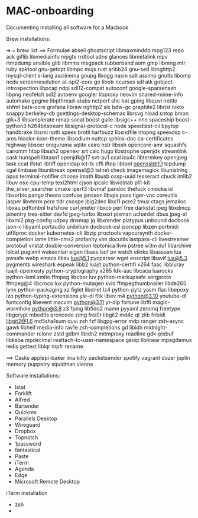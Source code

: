 # MAC-onboarding
Documenting installing all software for a Macbook

Brew installations:

➜  ~ brew list
==> Formulae
abseil				ghostscript			libmaxminddb			mpg123				repo
ack				giflib				libmediainfo			mpgtx				rrdtool
adns				glances				libmetalink			mpv				rtmpdump
ansible				glib				libmms				msgpack				rubberband
aom				gmp				libmng				mtr				ruby
apktool				gnu-getopt			libmpc				mujs				rust
aribb24				gnu-sed				libnghttp2			mysql-client			s-lang
asciinema			gnupg				libogg				nasm				salt
assimp				gnutls				libomp				ncdu				screenresolution
at-spi2-core			go				libotr				ncurses				sdl
atk				gobject-introspection		libpcap				ndpi				sdl12-compat
autoconf			google-sparsehash		libpng				neofetch			sdl2
autoenv				googler				libproxy			neovim				shared-mime-info
automake			gpgme				libpthread-stubs		netperf				shc
bat				gping				libquvi				nettle				shfmt
bats-core			grafana				libraw				nghttp2				six
bdw-gc				graphite2			librist				nikto				snappy
berkeley-db			gsettings-desktop-schemas	librsvg				nload				sntop
bmon				gtk+3				libsamplerate			nmap				socat
boost				guile				libsigc++			nnn				spaceship
boost-python3			h264bitstream			libsignal-protocol-c		node				speedtest-cli
bpytop				handbrake			libsmi				npth				speex
brotli				harfbuzz			libsndfile			ntopng				speexdsp
c-ares				hicolor-icon-theme		libsodium			nuttcp				sphinx-doc
ca-certificates			highway				libsoxr				oniguruma			sqlite
cairo				hstr				libssh				opencore-amr			squashfs
cairomm				htop				libssh2				openexr				srt
calc				hugo				libstrophe			openjdk				streamlink
cask				hunspell			libtasn1			openjdk@17			svt-av1
ccal				icu4c				libtermkey			openjpeg			task
ccat				ifstat				libtiff				openldap			tcl-tk
cffi				iftop				libtool				openssl@1.1			tcpdump
cgal				ilmbase				libunibreak			openssl@3			telnet
check				imagemagick			libunistring			opus				terminal-notifier
choose				imath				libusb				ossp-uuid			tesseract
chuck				imlib2				libuv				osx-cpu-temp			texi2html
cjson				ipcalc				libvidstab			p11-kit				the_silver_searcher
cmake				iperf3				libvmaf				pandoc				thefuck
cmocka				isl				libvorbis			pango				theora
confuse				jansson				libvpx				pass				tiger-vnc
coreutils			jasper				libvterm			pcre				tldr
cscope				jbig2dec			libx11				pcre2				tmux
ctags				jemalloc			libxau				pdftohtml			trafshow
curl				jmeter				libxcb				perl				tree
darkstat			jpeg				libxdmcp			pinentry			tree-sitter
dav1d				jpeg-turbo			libxext				pixman				uchardet
dbus				jpeg-xl				libxml2				pkg-config			udpxy
dnsmap				jq				libxrender			platypus			unbound
docbook				json-c				libyaml				portaudio			unibilium
docbook-xsl			jsoncpp				libzen				portmidi			utf8proc
docker				kubernetes-cli			libzip				proctools			vapoursynth
docker-completion		lame				little-cms2			profanity			vim
docutils			lastpass-cli			livestreamer			protobuf			vnstat
double-conversion		leptonica			llvm				pstree				w3m
duf				libarchive			lolcat				pugixml				wakeonlan
eigen				libass				lsof				pv				watch
elinks				libassuan			lua				pwsafe				webp
emacs				libav				lua@5.1				pycparser			wget
enscript			libavif				lua@5.3				pygments			wireshark
espeak				libb2				luajit				python-certifi			x264
faac				libbluray			luajit-openresty		python-cryptography		x265
fdk-aac				libcaca				luarocks			python-lxml			xmlto
ffmpeg				libcbor				luv				python-markupsafe		xorgproto
ffmpeg@4			libcroco			lux				python-mutagen			xvid
ffmpegthumbnailer		libde265			lynx				python-packaging		xz
figlet				libdnet				lz4				python-pytz			yasm
flac				libepoxy			lzo				python-typing-extensions	yle-dl
fltk				libev				m4				python@3.10			youtube-dl
fontconfig			libevent			macvim				python@3.11			yt-dlp
fortune				libffi				magic-wormhole			python@3.9			z3
fping				libfido2			mame				pyyaml				zeromq
freetype			libgcrypt			mbedtls				qrencode			zimg
frei0r				libgit2				md4c				qt				zlib
fribidi				libgit2@1.6			md5sha1sum			quvi				zsh
fzf				libgpg-error			mdp				ranger				zsh-async
gawk				libheif				media-info			rav1e				zsh-completions
gd				libidn				midnight-commander		rclone				zstd
gdbm				libidn2				mitmproxy			readline
gdk-pixbuf			libksba				mpdecimal			reattach-to-user-namespace
geoip				liblinear			mpegdemux			redis
gettext				liblqr				mpfr				rename

==> Casks
applepi-baker	iina		kitty		packetsender	spotify		vagrant
dozer		joplin		memory		puppetry	squidman	vienna

Software installations:
- Istat
- Forklift
- Alfred
- Bartender
- Quickres
- Parallels Desktop
- Wireguard
- Dropbox
- Topnotch
- 1password
- fantastical
- Paste
- iTerm
- Agenda
- Edge
- Microsoft Remote Desktop

iTerm installation
- zsh
- 

